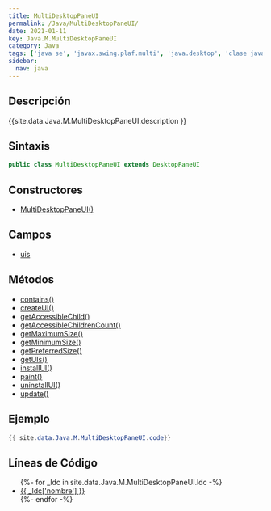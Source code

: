 ```yaml
---
title: MultiDesktopPaneUI
permalink: /Java/MultiDesktopPaneUI/
date: 2021-01-11
key: Java.M.MultiDesktopPaneUI
category: Java
tags: ['java se', 'javax.swing.plaf.multi', 'java.desktop', 'clase java', 'Java 1.0']
sidebar: 
  nav: java
---
```


## Descripción
{{site.data.Java.M.MultiDesktopPaneUI.description }}

## Sintaxis
~~~java
public class MultiDesktopPaneUI extends DesktopPaneUI
~~~

## Constructores
* [MultiDesktopPaneUI()](/Java/MultiDesktopPaneUI/MultiDesktopPaneUI/)

## Campos
* [uis](/Java/MultiDesktopPaneUI/uis)

## Métodos
* [contains()](/Java/MultiDesktopPaneUI/contains)
* [createUI()](/Java/MultiDesktopPaneUI/createUI)
* [getAccessibleChild()](/Java/MultiDesktopPaneUI/getAccessibleChild)
* [getAccessibleChildrenCount()](/Java/MultiDesktopPaneUI/getAccessibleChildrenCount)
* [getMaximumSize()](/Java/MultiDesktopPaneUI/getMaximumSize)
* [getMinimumSize()](/Java/MultiDesktopPaneUI/getMinimumSize)
* [getPreferredSize()](/Java/MultiDesktopPaneUI/getPreferredSize)
* [getUIs()](/Java/MultiDesktopPaneUI/getUIs)
* [installUI()](/Java/MultiDesktopPaneUI/installUI)
* [paint()](/Java/MultiDesktopPaneUI/paint)
* [uninstallUI()](/Java/MultiDesktopPaneUI/uninstallUI)
* [update()](/Java/MultiDesktopPaneUI/update)

## Ejemplo
~~~java
{{ site.data.Java.M.MultiDesktopPaneUI.code}}
~~~

## Líneas de Código
<ul>
{%- for _ldc in site.data.Java.M.MultiDesktopPaneUI.ldc -%}
   <li>
       <a href="{{_ldc['url'] }}">{{ _ldc['nombre'] }}</a>
   </li>
{%- endfor -%}
</ul>
